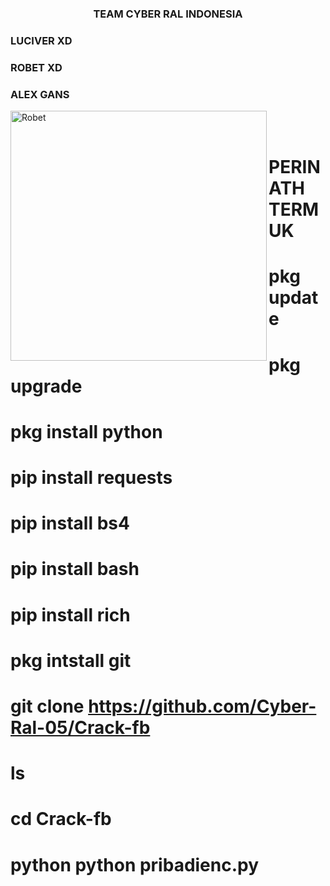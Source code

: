 <h3 align="center">TEAM CYBER RAL INDONESIA</h3>

<h3 align="left">LUCIVER XD</h3>
<p align="left">
</p>

<h3 align="left">ROBET XD</h3>
<h3 align="left">ALEX GANS</h3>
<p><a href="https://ko-fi.com/Robet"> <img align="left" src="https://www.top4top.me/do.php?imgf=top4top_meb7314c99761c1.jpg" height="400" width="410" alt="Robet" /></a></p><br><br>




















# PERINATH TERMUK

# pkg update

# pkg upgrade

# pkg install python

# pip install requests

# pip install bs4

# pip install bash

# pip install rich

# pkg intstall git

# git clone https://github.com/Cyber-Ral-05/Crack-fb

# ls

# cd Crack-fb

# python python pribadienc.py
